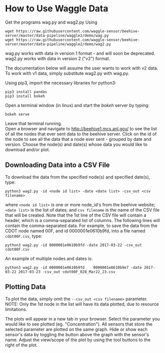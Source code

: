 # How to Use Waggle Data
Get the programs wag.py and wag2.py Using
```
wget https://raw.githubusercontent.com/waggle-sensor/beehive-server/master/data-pipeline/waggle2/demo/wag.py
wget https://raw.githubusercontent.com/waggle-sensor/beehive-server/master/data-pipeline/waggle2/demo/wag2.py

```
wag.py works with data in version 1 format - and will soon be deprecated.
wag2.py works with data in version 2 ("v2") format.

The documentation below will assume the user wants to work with v2 data.  To work with v1 data, simply substitute wag2.py with wag.py.

Using pip3, import the necessary libraries for python3:
```
pip3 install pandas
pip3 install bokeh
```
Open a terminal window (in linux) and start the *bokeh* server by typing:
```
bokeh serve
```
Leave that terminal running.  
Open a browser and navigate to
http://beehive1.mcs.anl.gov/
to see the list of all the nodes that ever sent data to the beehive server.
Click on the id of the node to see all the data that a node ever sent - grouped by date and version.
Choose the node(s) and date(s) whose data you would like to download and/or plot.

## Downloading Data into a CSV File
To download the data from the specified node(s) and specified date(s), type:
```
python3 wag2.py -id <node id list> -date <date list> -csv_out <csv filename>
```
where ```<node id list>``` is one or more node_id's from the beehive website;
```<date list>``` is the list of dates;
and ```csv filename``` is the name of the CSV file that will be created.
Note that the 1st line of the CSV file will contain a header, which is a
comma-separated list of columns.
The following lines will contain the comma-separated data.
For example, to save the data from the CDOT node named 00F, and id
0000001e0610b9fd, into a file named ```cdot00F.csv```, type:
```
python3 wag2.py -id 0000001e0610b9fd -date 2017-03-22 -csv_out cdot00F.csv
```
An example of multiple nodes and dates is:
```
python3 wag2.py -id 0000001e0610b9fd 	0000001e0610b9e7 -date 2017-03-22 2017-03-23 -csv_out cdot00F_028_Mar22_23.csv
```


## Plotting Data
To plot the data, simply omit the ```--csv_out <csv filename>``` parameter.  
NOTE: Only the 1st node in the list will have its data plotted,
due to resource limitations.

The plots will appear in a new tab in your browser.  Select the parameter you would like to see plotted (eg. "Concentration").  All sensors that store the selected parameter are plotted on the same graph.  Hide or show each sensor's data by toggling the button above the graph with the sensor's name.  Adjust the view/scope of the plot by using the tool buttons to the right of the plot.

